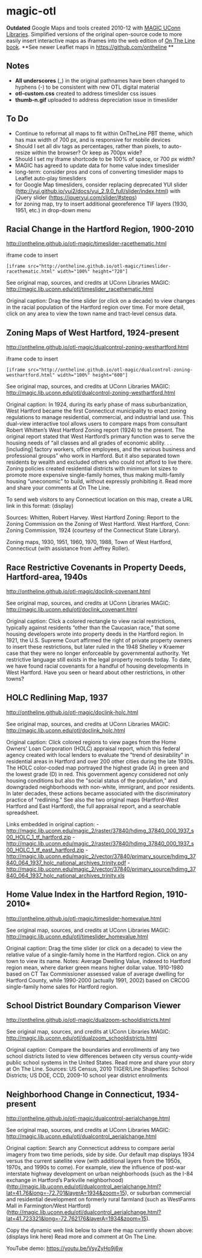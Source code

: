 # magic-otl
**Outdated** Google Maps and tools created 2010-12 with [MAGIC UConn Libraries](http://magic.lib.uconn.edu). Simplified versions of the original open-source code to more easily insert interactive maps as iframes into the web edition of [On The Line book](http://ontheline.trincoll.edu). **See newer Leaflet maps in https://github.com/ontheline **

## Notes
- **All underscores** (_) in the original pathnames have been changed to hyphens (-) to be consistent with new OTL digital material
- **otl-custom.css** created to address timeslider css issues
- **thumb-n.gif** uploaded to address depreciation issue in timeslider

## To Do
- Continue to reformat all maps to fit within OnTheLine PBT theme, which has max width of 700 px, and is responsive for mobile devices
- Should I set all div tags as percentages, rather than pixels, to auto-resize within the browser? Or keep as 700px wide?
- Should I set my iframe shortcode to be 100% of space, or 700 px width?
- MAGIC has agreed to update data for home value index timeslider
- long-term: consider pros and cons of converting timeslider maps to Leaflet auto-play timesliders
- for Google Map timesliders, consider replacing deprecated YUI slider (http://yui.github.io/yui2/docs/yui_2.9.0_full/slider/index.html) with jQuery slider (https://jqueryui.com/slider/#steps)
- for zoning map, try to insert additional georeference TIF layers (1930, 1951, etc.) in drop-down menu

## Racial Change in the Hartford Region, 1900-2010
http://ontheline.github.io/otl-magic/timeslider-racethematic.html

iframe code to insert
```
[iframe src="http://ontheline.github.io/otl-magic/timeslider-racethematic.html" width="100%" height="720"]
```
See original map, sources, and credits at UConn Libraries MAGIC: http://magic.lib.uconn.edu/otl/timeslider_racethematic.html

Original caption: Drag the time slider (or click on a decade) to view changes in the racial population of the Hartford region over time. For more detail, click on any area to view the town name and tract-level census data.

## Zoning Maps of West Hartford, 1924-present
http://ontheline.github.io/otl-magic/dualcontrol-zoning-westhartford.html

iframe code to insert
```
[iframe src="http://ontheline.github.io/otl-magic/dualcontrol-zoning-westhartford.html" width="100%" height="600"]
```
See original map, sources, and credits at UConn Libraries MAGIC: http://magic.lib.uconn.edu/otl/dualcontrol-zoning-westhartford.html

Original caption: In 1924, during its early phase of mass suburbanization, West Hartford became the first Connecticut municipality to enact zoning regulations to manage residential, commercial, and industrial land use. This dual-view interactive tool allows users to compare maps from consultant Robert Whitten’s West Hartford Zoning report (1924) to the present. The original report stated that West Hartford’s primary function was to serve the housing needs of “all classes and all grades of economic ability. . .[including] factory workers, office employees, and the various business and professional groups” who work in Hartford. But it also separated town residents by wealth and excluded others who could not afford to live there. Zoning policies created residential districts with minimum lot sizes to promote more expensive single-family homes, thus making multi-family housing “uneconomic” to build, without expressly prohibiting it. Read more and share your comments at On The Line.

To send web visitors to any Connecticut location on this map, create a URL link in this format: (display)

Sources: Whitten, Robert Harvey. West Hartford Zoning: Report to the Zoning Commission on the Zoning of West Hartford. West Hartford, Conn: Zoning Commission, 1924 (courtesy of the Connecticut State Library).

Zoning maps, 1930, 1951, 1960, 1970, 1988, Town of West Hartford, Connecticut (with assistance from Jeffrey Roller).

## Race Restrictive Covenants in Property Deeds, Hartford-area, 1940s
http://ontheline.github.io/otl-magic/doclink-covenant.html

See original map, sources, and credits at UConn Libraries MAGIC: http://magic.lib.uconn.edu/otl/doclink_covenant.html

Original caption: Click a colored rectangle to view racial restrictions, typically against residents “other than the Caucasian race,” that some housing developers wrote into property deeds in the Hartford region. In 1921, the U.S. Supreme Court affirmed the right of private property owners to insert these restrictions, but later ruled in the 1948 Shelley v Kraemer case that they were no longer enforceable by governmental authority. Yet restrictive language still exists in the legal property records today. To date, we have found racial covenants for a handful of housing developments in West Hartford. Have you seen or heard about other restrictions, in other towns?

## HOLC Redlining Map, 1937
http://ontheline.github.io/otl-magic/doclink-holc.html

See original map, sources, and credits at UConn Libraries MAGIC: http://magic.lib.uconn.edu/otl/doclink_holc.html

Original caption: Click colored regions to view pages from the Home Owners' Loan Corporation (HOLC) appraisal report, which this federal agency created with local lenders to evaluate the "trend of desirability" in residential areas in Hartford and over 200 other cities during the late 1930s. The HOLC color-coded map portrayed the highest grade (A) in green and the lowest grade (D) in red. This government agency considered not only housing conditions but also the "social status of the population," and downgraded neighborhoods with non-white, immigrant, and poor residents. In later decades, these actions became associated with the discriminatory practice of "redlining." See also the two original maps (Hartford-West Hartford and East Hartford), the full appraisal report, and a searchable spreadsheet.

Links embedded in original caption:
-http://magic.lib.uconn.edu/magic_2/raster/37840/hdimg_37840_000_1937_s00_HOLC_1_tf_hartford.zip
-http://magic.lib.uconn.edu/magic_2/raster/37840/hdimg_37840_000_1937_s00_HOLC_1_tf_east_hartford.zip
-http://magic.lib.uconn.edu/magic_2/vector/37840/primary_source/hdimg_37840_064_1937_holc_national_archives_trinity.pdf
-http://magic.lib.uconn.edu/magic_2/vector/37840/primary_source/hdimg_37840_064_1937_holc_national_archives_trinity.xls

## Home Value Index in the Hartford Region, 1910-2010*
http://ontheline.github.io/otl-magic/timeslider-homevalue.html

See original map, sources, and credits at UConn Libraries MAGIC: http://magic.lib.uconn.edu/otl/timeslider_homevalue.html

Original caption: Drag the time slider (or click on a decade) to view the relative value of a single-family home in the Hartford region. Click on any town to view its name. Notes: Average Dwelling Value, indexed to Hartford region mean, where darker green means higher dollar value. 1910-1980 based on CT Tax Commissioner assessed value of average dwelling for Hartford County, while 1990-2000 (actually 1991, 2002) based on CRCOG single-family home sales for Hartford region.

## School District Boundary Comparison Viewer
http://ontheline.github.io/otl-magic/dualzoom-schooldistricts.html

See original map, sources, and credits at UConn Libraries MAGIC: http://magic.lib.uconn.edu/otl/dualzoom_schooldistricts.html

Original caption: Compare the boundaries and enrollments of any two school districts listed to view differences between city versus county-wide public school systems in the United States. Read more and share your story at On The Line. Sources: US Census, 2010 TIGER/Line Shapefiles: School Districts; US DOE, CCD, 2009-10 school year district enrollments

## Neighborhood Change in Connecticut, 1934-present
http://ontheline.github.io/otl-magic/dualcontrol-aerialchange.html

See original map, sources, and credits at UConn Libraries MAGIC: http://magic.lib.uconn.edu/otl/dualcontrol_aerialchange.html

Original caption: Search any Connecticut address to compare aerial imagery from two time periods, side by side. Our default map displays 1934 versus the current satellite view (with additional layers from the 1950s, 1970s, and 1990s to come). For example, view the influence of post-war interstate highway development on urban neighborhoods (such as the I-84 exchange in Hartford’s Parkville neighborhood)(http://magic.lib.uconn.edu/otl/dualcontrol_aerialchange.html?lat=41.76&long=-72.701&layerA=1934&zoom=15), or suburban commercial and residential development on formerly rural farmland (such as WestFarms Mall in Farmington/West Hartford)(http://magic.lib.uconn.edu/otl/dualcontrol_aerialchange.html?lat=41.723321&long=-72.762176&layerA=1934&zoom=15).

Copy the dynamic web link below to share the map currently shown above:
(displays link here)
Read more and comment at On The Line.

YouTube demo: https://youtu.be/VsyZyHo9j6w
